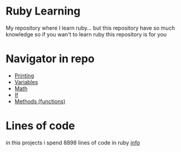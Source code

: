 # Ruby Learning
My repository where I learn ruby... but this repository have so much knowledge so if you wan't to learn ruby this repository is for you

# Navigator in repo
- [Printing](https://github.com/SolindekDev/ruby-learning/tree/main/printing-in-ruby)
- [Variables](https://github.com/SolindekDev/ruby-learning/tree/main/variables)
- [Math](https://github.com/SolindekDev/ruby-learning/tree/main/math)
- [If](https://github.com/SolindekDev/ruby-learning/tree/main/if-statements)
- [Methods (functions)](https://github.com/SolindekDev/ruby-learning/tree/main/methods-more-like-functions)

# Lines of code
in this projects i spend 8898 lines of code in ruby
[info](https://api.github.com/repos/SolindekDev/ruby-learning/languages)

